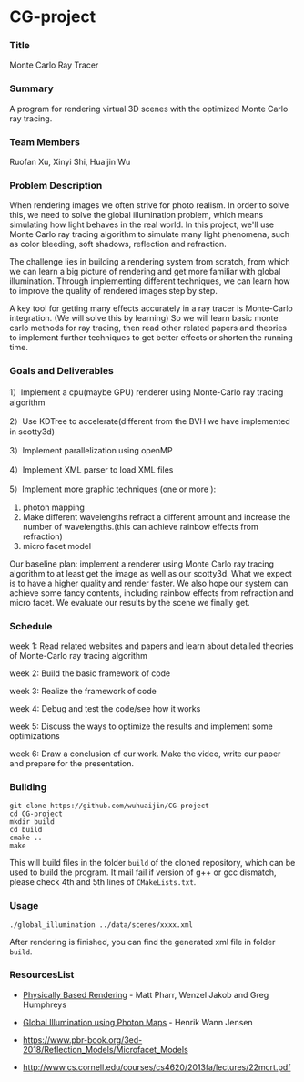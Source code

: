 # CG-project

### **Title**

Monte Carlo Ray Tracer

### **Summary**

A program for rendering virtual 3D scenes with the optimized Monte Carlo ray tracing.

### **Team Members**

Ruofan Xu, Xinyi Shi, Huaijin Wu

### **Problem Description**

When rendering images we often strive for photo realism. In order to solve this, we need to solve the global illumination problem, which means simulating how light behaves in the real world. In this project, we'll use Monte Carlo ray tracing algorithm to simulate many light phenomena, such as color bleeding, soft shadows, reflection and refraction.

The challenge lies in building a rendering system from scratch, from which we can learn a big picture of rendering and get more familiar with global illumination. Through implementing different techniques, we can learn how to improve the quality of rendered images step by step.

A key tool for getting many effects accurately in a ray tracer is Monte-Carlo integration. (We will solve this by learning) So we will learn basic monte carlo methods for ray tracing, then read other related papers and theories to implement further techniques to get better effects or shorten the running time.

### **Goals and Deliverables**

1）Implement a cpu(maybe GPU) renderer using Monte-Carlo ray tracing algorithm

2）Use KDTree to accelerate(different from the BVH we have implemented in scotty3d)

3）Implement parallelization using openMP

4）Implement XML parser to load XML files

5）Implement more graphic techniques (one or more ):

1. photon mapping
2. Make different wavelengths refract a different amount and increase the number of wavelengths.(this can achieve rainbow effects from refraction)
3. micro facet model

Our baseline plan: implement a renderer using Monte Carlo ray tracing algorithm to at least get the image as well as our scotty3d. What we expect is to have a higher quality and render faster. We also hope our system can achieve some fancy contents, including rainbow effects from refraction and micro facet. We evaluate our results by the scene we finally get.

### **Schedule**

week 1: Read related websites and papers and learn about detailed theories of Monte-Carlo ray tracing algorithm

week 2: Build the basic framework of code 

week 3: Realize the framework of code

week 4: Debug and test the code/see how it works

week 5: Discuss the ways to optimize the results and implement some optimizations

week 6: Draw a conclusion of our work. Make the video, write our paper and prepare for the presentation.

### **Building**

```
git clone https://github.com/wuhuaijin/CG-project
cd CG-project
mkdir build
cd build
cmake ..
make
```

This will build files in the folder `build` of the cloned repository, which can be used to build the program. It mail fail if version of g++ or gcc dismatch, please check 4th and 5th lines of `CMakeLists.txt`.

### **Usage**

```
./global_illumination ../data/scenes/xxxx.xml
```

After rendering is finished, you can find the generated xml file in folder `build`.

### **ResourcesList**

- [Physically Based Rendering](http://www.pbr-book.org/) - Matt Pharr, Wenzel Jakob and Greg Humphreys

- [Global Illumination using Photon Maps](http://graphics.stanford.edu/~henrik/papers/ewr7/ewr7.html) - Henrik Wann Jensen
- https://www.pbr-book.org/3ed-2018/Reflection_Models/Microfacet_Models
- http://www.cs.cornell.edu/courses/cs4620/2013fa/lectures/22mcrt.pdf

